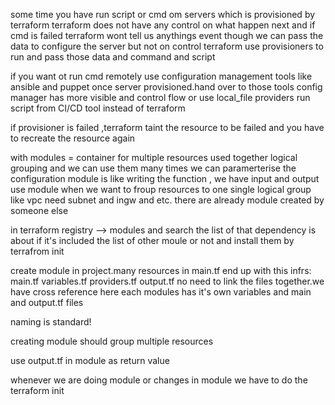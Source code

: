 some time you have run script or cmd om servers which is provisioned by terraform 
 terraform does not have any control on what happen next and if cmd is failed terraform wont tell us anythings 
 event though we can pass the data to configure the server but not on control 
 terraform use provisioners to run and pass those data and command and script

if you want ot run cmd remotely use configuration management tools like ansible and puppet
once server provisioned.hand over to those tools
config manager has more visible and control flow
or use local_file providers
run script from CI/CD tool instead of terraform 

if provisioner is failed ,terraform taint the resource to be failed and you have to recreate the resource again


with modules = container for multiple resources used together
logical grouping and we can use them many times
we can paramerterise the configuration 
module is like writing the function , we have input and output 
use module when we want to froup resources to one single logical group 
like vpc need subnet and ingw and etc.
there are already module created by someone else 

in terraform registry --> modules and search the list of that
dependency is about if it's included the list of other moule or not and install them by terrafrom init

create module in project.many resources in main.tf
end up with this infrs:
main.tf
variables.tf
providers.tf
output.tf
no need to link the files together.we have cross reference here
each modules has it's own variables and main and output.tf files

naming is standard!

creating module should group multiple resources 

use output.tf in module as return value 

whenever we are doing module or changes in module we have to do the terraform init
